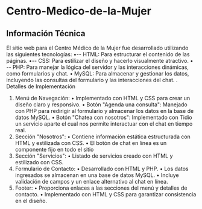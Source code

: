# Centro-Medico-de-la-Mujer
## Información Técnica
El sitio web para el Centro Médico de la Mujer fue desarrollado utilizando las siguientes tecnologías:
•-- 	HTML: Para estructurar el contenido de las páginas.
•-- 	CSS: Para estilizar el diseño y hacerlo visualmente atractivo.
•	-- PHP: Para manejar la lógica del servidor y las interacciones dinámicas, como formularios y chat.
•	MySQL: Para almacenar y gestionar los datos, incluyendo las consultas del formulario y las interacciones del chat.
. Detalles de Implementación
1.	Menú de Navegación:
•	Implementado con HTML y CSS para crear un diseño claro y responsivo.
•	Botón "Agenda una consulta": Manejado con PHP para redirigir al formulario y almacenar los datos en la base de datos MySQL.
•	Botón "Chatea con nosotros": Implementado con Tidio un servicio aparte el cual nos permite interactuar con el chat en tiempo real.
2.	Sección "Nosotros":
•	Contiene información estática estructurada con HTML y estilizada con CSS.
•	El botón de chat en línea es un componente fijo en todo el sitio
3.	Sección "Servicios":
•	Listado de servicios creado con HTML y estilizado con CSS.
4.	Formulario de Contacto:
•	Desarrollado con HTML y PHP.
•	Los datos ingresados se almacenan en una base de datos MySQL.
•	Incluye validación de campos y un enlace alternativo al chat en línea.
5.	Footer:
•	Proporciona enlaces a las secciones del menú y detalles de contacto.
•	Implementado con HTML y CSS para garantizar consistencia en el diseño.


